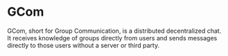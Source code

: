 # GCom

GCom, short for Group Communication, is a distributed decentralized chat. It receives knowledge of groups directly from users and sends messages directly to those users without a server or third party.
